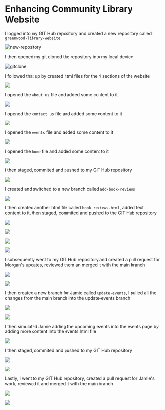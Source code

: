 # Enhancing Community Library Website

I logged into my GIT Hub repository and created a new repository called `greenwood-library-website`

![new-repository](1.new-repository.png)

I then opened my git cloned the repository into my local device

![gitclone](2.gitclone.png)

I followed that up by created html files for the 4 sections of the website

![](./3.files-creation.png)

I opened the `about us` file and added some content to it

![](4.content-in-aboutus-file.png)

I opened the `contact us` file and added some content to it

![](5.content-in-contactus-file.png)

I opened the `events` file and added some content to it

![](6.content-in-events-file.png)

I opened the `home` file and added some content to it

![](7.content-in-home-file.png)

i then staged, commited and pushed to my GIT Hub repository

![](8.gitadd-commit-push.png)

I created and switched to a new branch called `add-book-reviews`

![](9.Morgans-branch.png)

I then created another html file called `book_reviews.html`, added text content to it, then staged, commited and pushed to the GIT Hub repository

![](10.book-reviews-file-creation.png)

![](11.content-in-book-reviews-file.png)

![](12.gitadd-commit.png)

![](13.gitpush.png)

I subsequently went to my GIT Hub repository and created a pull request for Morgan's updates, reviewed them an merged it with the main branch

![](14.pullrequest-morgan.png)

![](15.merged-morgan.png)

I then created a new branch for Jamie called `update-events`, I pulled all the changes from the main branch into the update-events branch

![](16.jamies-brnch%202.png)

![](17.gitpull-jamie.png)

I then simulated Jamie adding the upcoming events into the events page by adding more content into the events.html file 

![](18.jamie-events-html-file.png)

I then staged, commited and pushed to my GIT Hub repository

![](19.gitadd-commit-jamie.png)

![](20.gitpush-jamie.png)

Lastly, I went to my GIT Hub repository, created a pull request for Jamie's work, reviewed it and merged it with the main branch

![](21.pullrequest-jamie.png)

![](22.merged-jamie.png)